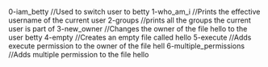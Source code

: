 0-iam_betty //Used to switch user to betty
1-who_am_i //Prints the effective username of the current user
2-groups //prints all the groups the current user is part of
3-new_owner //Changes the owner of the file hello to the user betty
4-empty //Creates an empty file called hello
5-execute //Adds execute permission to the owner of the file hell
6-multiple_permissions //Adds multiple permission to the file hello
